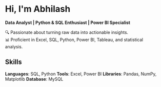 # Hi, I'm Abhilash
**Data Analyst | Python & SQL Enthusiast | Power BI Specialist**

🔍 Passionate about turning raw data into actionable insights.  
📊 Proficient in Excel, SQL, Python, Power BI, Tableau, and statistical analysis. 

## Skills
**Languages**: SQL, Python
**Tools**: Excel, Power BI 
**Libraries**: Pandas, NumPy, Matplotlib
**Database**: MySQL
